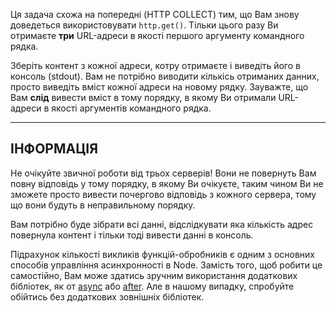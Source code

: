 Ця задача схожа на попередні (HTTP COLLECT) тим, що Вам знову доведеться використовувати `http.get()`. Тільки цього разу Ви отримаєте **три** URL-адреси в якості першого аргументу командного рядка.

Зберіть контент з кожної адреси, котру отримаєте і виведіть його в консоль (stdout). Вам не потрібно виводити кількісь отриманих данних, просто виведіть вміст кожної адреси на новому рядку. Зауважте, що Вам **слід** вивести вміст в тому порядку, в якому Ви отримали URL-адреси в якості аргументів командного рядка.

----------------------------------------------------------------------
## ІНФОРМАЦІЯ

Не очікуйте звичної роботи від трьох серверів! Вони не повернуть Вам повну відповідь у тому порядку, в якому Ви очікуєте, таким чином Ви не зможете просто вивести почергово відповідь з кожного сервера, тому що вони будуть в неправильному порядку.

Вам потрібно буде зібрати всі данні, відслідкувати яка кількість адрес повернула контент і тільки тоді вивести данні в консоль.

Підрахунок кількості викликів функцій-обробників є одним з основних способів управління асинхронності в Node. Замість того, щоб робити це самостійно, Вам може здатись зручним використання додаткових бібліотек, як от [async](https://npmjs.com/async) або [after](https://npmjs.com/after). Але в нашому випадку, спробуйте обійтись без додаткових зовнішніх бібліотек.
